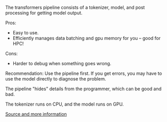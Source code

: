 The transformers pipeline consists of a tokenizer, model, and post processing for getting model output.

Pros:
  * Easy to use.
  * Efficiently manages data batching and gpu memory for you – good for HPC!

Cons:
  * Harder to debug when something goes wrong.

Recommendation: Use the pipeline first.
If you get errors, you may have to use the model directly to diagnose the problem.

The pipeline "hides" details from the programmer, which can be good and bad. 

The tokenizer runs on CPU, and the model runs on GPU.

[Source and more information](https://huggingface.co/docs/transformers/pipeline_tutorial)


